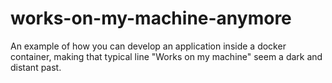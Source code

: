 # works-on-my-machine-anymore
An example of how you can develop an application inside a docker container, making that typical line "Works on my machine" seem a dark and distant past.
